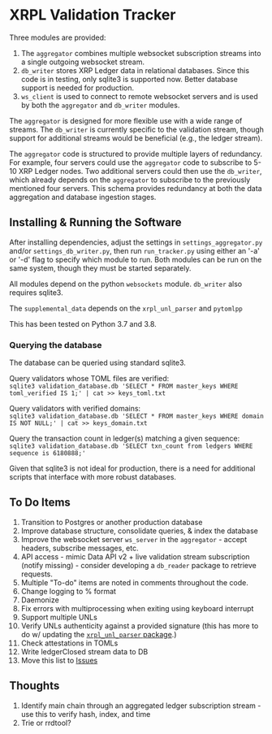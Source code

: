 # XRPL Validation Tracker
Three modules are provided:
1. The `aggregator` combines multiple websocket subscription streams into a single outgoing websocket stream.
2. `db_writer` stores XRP Ledger data in relational databases. Since this code is in testing, only sqlite3 is supported now. Better database support is needed for production.
3. `ws_client` is used to connect to remote websocket servers and is used by both the `aggregator` and `db_writer` modules.

The `aggregator` is designed for more flexible use with a wide range of streams. The `db_writer` is currently specific to the validation stream, though support for additional streams would be beneficial (e.g., the ledger stream).

The `aggregator` code is structured to provide multiple layers of redundancy. For example, four servers could use the `aggregator` code to subscribe to 5-10 XRP Ledger nodes. Two additional servers could then use the `db_writer`, which already depends on the `aggregator` to subscribe to the previously mentioned four servers. This schema provides redundancy at both the data aggregation and database ingestion stages.

## Installing & Running the Software
After installing dependencies, adjust the settings in `settings_aggregator.py` and/or `settings_db_writer.py`, then run `run_tracker.py` using either an '-a' or '-d' flag to specify which module to run. Both modules can be run on the same system, though they must be started separately.

All modules depend on the python `websockets` module. `db_writer` also requires sqlite3.

The `supplemental_data` depends on the `xrpl_unl_parser` and `pytomlpp`

This has been tested on Python 3.7 and 3.8.

### Querying the database
The database can be queried using standard sqlite3.

Query validators whose TOML files are verified:  
`sqlite3 validation_database.db 'SELECT * FROM master_keys WHERE toml_verified IS 1;' | cat >> keys_toml.txt`  
  
Query validators with verified domains:  
`sqlite3 validation_database.db 'SELECT * FROM master_keys WHERE domain IS NOT NULL;' | cat >> keys_domain.txt`  
  
Query the transaction count in ledger(s) matching a given sequence:  
`sqlite3 validation_database.db 'SELECT txn_count from ledgers WHERE sequence is 6180888;'`  
  
Given that sqlite3 is not ideal for production, there is a need for additional scripts that interface with more robust databases.

## To Do Items
1. Transition to Postgres or another production database
2. Improve database structure, consolidate queries, & index the database
3. Improve the websocket server `ws_server` in the `aggregator` - accept headers, subscribe messages, etc.
4. API access - mimic Data API v2 + live validation stream subscription (notify missing) - consider developing a `db_reader` package to retrieve requests.
5. Multiple "To-do" items are noted in comments throughout the code.
6. Change logging to % format
7. Daemonize
8. Fix errors with multiprocessing when exiting using keyboard interrupt
9. Support multiple UNLs
10. Verify UNLs authenticity against a provided signature (this has more to do w/ updating the [`xrpl_unl_parser` package].)
11. Check attestations in TOMLs
12. Write ledgerClosed stream data to DB
13. Move this list to [Issues]

## Thoughts
1. Identify main chain through an aggregated ledger subscription stream - use this to verify hash, index, and time
2. Trie or rrdtool?

[`xrpl_unl_parser` package]:https://github.com/crypticrabbit/xrpl_unl_parser
[Issues]:https://github.com/crypticrabbit/xrpl-validation-tracker/issues
